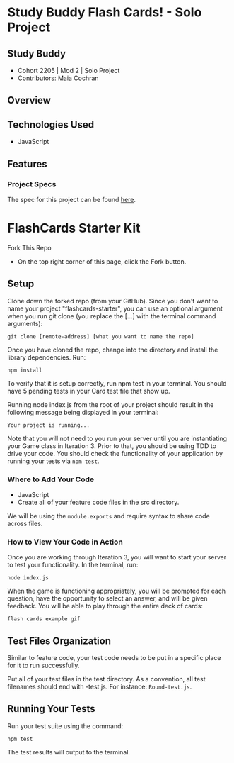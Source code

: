 # Study Buddy Flash Cards! - Solo Project

## Study Buddy 
- Cohort 2205 | Mod 2 | Solo Project
- Contributors: Maia Cochran

## Overview
<!-- //Insert overview of project here. -->

## Technologies Used
- JavaScript

## Features
<!-- Insert features of project here. -->

<!-- ## Possible Future Extensions -->
<!-- insert a different extension from possibly CYOA -->


<!-- ### Sources
- MDN
- W3SCHOOLS
- Turing Front End Lessons
- JavaScript & JQuery by Jon Duckett
-->

### Project Specs
The spec for this project can be found [here](https://frontend.turing.edu/projects/flash-cards.html).

# FlashCards Starter Kit
Fork This Repo
- On the top right corner of this page, click the Fork button.

## Setup
Clone down the forked repo (from your GitHub). Since you don't want to name your project "flashcards-starter", you can use an optional argument when you run git clone (you replace the [...] with the terminal command arguments):

`git clone [remote-address] [what you want to name the repo]`

Once you have cloned the repo, change into the directory and install the library dependencies. Run:

`npm install`

To verify that it is setup correctly, run npm test in your terminal. You should have 5 pending tests in your Card test file that show up.

Running node index.js from the root of your project should result in the following message being displayed in your terminal:

 `Your project is running...`

Note that you will not need to you run your server until you are instantiating your Game class in Iteration 3. Prior to that, you should be using TDD to drive your code. You should check the functionality of your application by running your tests via `npm test`.

### Where to Add Your Code
- JavaScript
- Create all of your feature code files in the src directory.

We will be using the `module.exports` and require syntax to share code across files.

### How to View Your Code in Action
Once you are working through Iteration 3, you will want to start your server to test your functionality. In the terminal, run:

`node index.js`

When the game is functioning appropriately, you will be prompted for each question, have the opportunity to select an answer, and will be given feedback. You will be able to play through the entire deck of cards:

`flash cards example gif`

## Test Files Organization
Similar to feature code, your test code needs to be put in a specific place for it to run successfully.

Put all of your test files in the test directory. As a convention, all test filenames should end with -test.js. For instance: `Round-test.js`.

## Running Your Tests
Run your test suite using the command:

`npm test`

The test results will output to the terminal.
